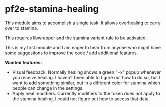 # pf2e-stamina-healing
 
This module aims to accomplish a single task. It allows overhealing to carry over to stamina.

This requires libwrapper and the stamina variant rule to be activated.

This is my first module and I am eager to hear from anyone who might have some suggestions to improve the code / add additional features.

**Wanted features:**
- Visual feedback. Normally healing shows a green "+x" popup whenever you receive healing. I haven't been able to figure out how to do so, but I want to add something similar, but in a different color for stamina which people can change in the settings.
- Apply heal modifiers. Currently modifiers to the token does not apply to the stamina healing. I could not figure out how to access that data. 